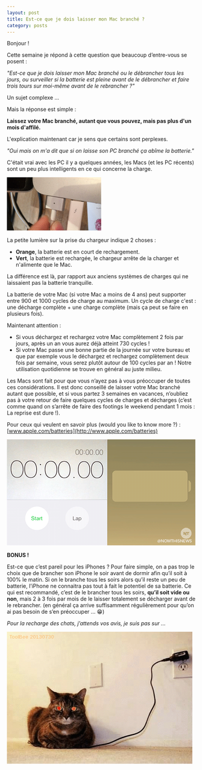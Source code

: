 ```yaml
---
layout: post
title: Est-ce que je dois laisser mon Mac branché ?
category: posts
---
```


Bonjour !


Cette semaine je répond à cette question que beaucoup d’entre-vous se posent :

  *"Est-ce que je dois laisser mon Mac branché ou le débrancher tous les jours, ou surveiller si la batterie est pleine avant de le débrancher et faire trois tours sur moi-même avant de le rebrancher ?"*


Un sujet complexe ...


Mais la réponse est simple : 

  **Laissez votre Mac branché, autant que vous pouvez, mais pas plus d'un mois d'affilé.**


L'explication maintenant car je sens que certains sont perplexes.

  *"Oui mais on m'a dit que si on laisse son PC branché ça abîme la batterie."*


C'était vrai avec les PC il y a quelques années, les Macs (et les PC récents) sont un peu plus intelligents en ce qui concerne la charge.


 ![magsafe](/images/magsafe.gif "magsafe")


La petite lumière sur la prise du chargeur indique 2 choses :

 - **Orange**, la batterie est en court de rechargement.
 - **Vert**, la batterie est rechargée, le chargeur arrête de la charger et n'alimente que le Mac.

La différence est là, par rapport aux anciens systèmes de charges qui ne laissaient pas la batterie tranquille. 

La batterie de votre Mac (si votre Mac a moins de 4 ans) peut supporter entre 900 et 1000 cycles de charge au maximum. 
Un cycle de charge c'est : une décharge complète + une charge complète (mais ça peut se faire en plusieurs fois). 

Maintenant attention :

 - Si vous déchargez et rechargez votre Mac complètement 2 fois par jours, après un an vous aurez déjà atteint 730 cycles !
 - Si votre Mac passe une bonne partie de la journée sur votre bureau et que par exemple vous le déchargez et rechargez complètement deux fois par semaine, vous serez plutôt autour de 100 cycles par an ! Notre utilisation quotidienne se trouve en général au juste milieu.

Les Macs sont fait pour que vous n’ayez pas à vous préoccuper de toutes ces considérations. 
Il est donc conseillé de laisser votre Mac branché autant que possible, et si vous partez 3 semaines en vacances, n’oubliez pas à votre retour de faire quelques cycles de charges et décharges (c’est comme quand on s’arrête de faire des footings le weekend pendant 1 mois : La reprise est dure !).

Pour ceux qui veulent en savoir plus (would you like to know more ?) : [www.apple.com/batteries](http://www.apple.com/batteries) 

 ![charging](/images/charge.gif "charging")


**BONUS !**

Est-ce que c’est pareil pour les iPhones ?
Pour faire simple, on a pas trop le choix que de brancher son iPhone le soir avant de dormir afin qu’il soit à 100% le matin. 
Si on le branche tous les soirs alors qu’il reste un peu de batterie, l’iPhone ne connaitra pas tout à fait le potentiel de sa batterie. 
Ce qui est recommandé, c’est de le brancher tous les soirs, **qu’il soit vide ou non**, mais 2 à 3 fois par mois de le laisser totalement se décharger avant de le rebrancher. (en général ça arrive suffisamment régulièrement pour qu’on ai pas besoin de s’en préoccuper … 😁)


*Pour la recharge des chats, j’attends vos avis, je suis pas sur ...*


 ![charging cat](/images/chargingcat.gif "charging cat")
